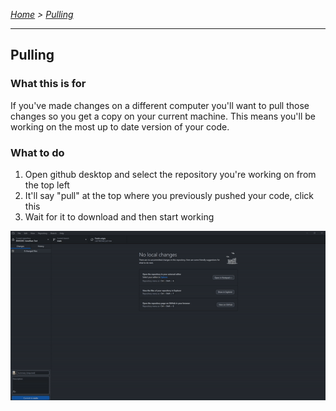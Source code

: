 *[Home](https://github.com/BHASVIC-CompSci/.github/blob/main/profile/README.md) > [Pulling](pulling.md)*

---

## Pulling

### What this is for
If you've made changes on a different computer you'll want to pull those changes so you get a copy on your current machine. This means you'll be working on the most up to date version of your code.

### What to do
1. Open github desktop and select the repository you're working on from the top left
2. It'll say "pull" at the top where you previously pushed your code, click this
3. Wait for it to download and then start working

![Pulling using the GUI](../Media/pulling.gif)